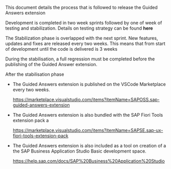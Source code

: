 This document details the process that is followed to release the Guided Answers extension

Development is completed in two week sprints followed by one of week of testing and stabilization.  Details on testing strategy can be found **here** 

The Stabilization phase is overlapped with the next sprint. New features, updates and fixes are released every two weeks. This means that from start of development until the code is delivered is 3 weeks 



During the stabilisation, a full regression must be completed before the publishing of the Guided Answer extension.


After the stabilisation phase 

-	The Guided Answers extension is published on the VSCode Marketplace every two weeks.

      https://marketplace.visualstudio.com/items?itemName=SAPOSS.sap-guided-answers-extension

-	The Guided Answers extension is also bundled with the SAP Fiori Tools extension pack a

      https://marketplace.visualstudio.com/items?itemName=SAPSE.sap-ux-fiori-tools-extension-pack

-	The Guided Answers extension is  also included as a tool on creation of a the SAP Business Application Studio Basic development space.

      https://help.sap.com/docs/SAP%20Business%20Application%20Studio



